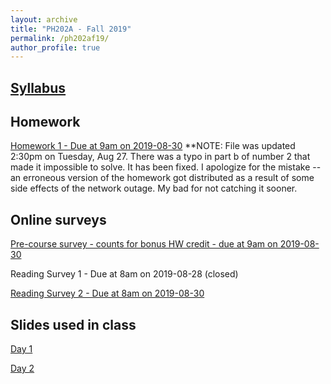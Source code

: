 ```yaml
---
layout: archive
title: "PH202A - Fall 2019"
permalink: /ph202af19/
author_profile: true
---
```


## [Syllabus](./ph202af19syllabus.pdf)

## Homework
[Homework 1 - Due at 9am on 2019-08-30](./hw1.pdf) **NOTE: File was updated 2:30pm on Tuesday, Aug 27. There was a typo in part b of number 2 that made it impossible to solve. It has been fixed. I apologize for the mistake -- an erroneous version of the homework got distributed as a result of some side effects of the network outage. My bad for not catching it sooner. 

## Online surveys
[Pre-course survey - counts for bonus HW credit - due at 9am on 2019-08-30](https://forms.gle/4PSzeyWNEKecNvv78)

Reading Survey 1 - Due at 8am on 2019-08-28 (closed)<!--(https://forms.gle/YQwqmaqoAhBCXS1F7)-->

[Reading Survey 2 - Due at 8am on 2019-08-30](https://forms.gle/bPBNDs6RrdZ585Qj6)

## Slides used in class

[Day 1](./day01.pdf)

[Day 2](./day02.pdf)
